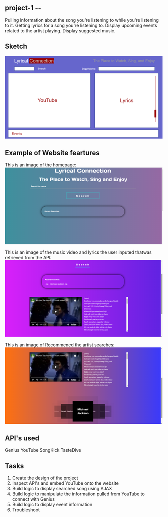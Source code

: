 
## project-1 -- 
Pulling information about the song you're listening to while you're listening to it. Getting lyrics for a song you're listening to. Display upcoming events related to the artist playing. Display suggested music.

## Sketch
![Project Sketch](assets/images/Project-Sketch.png)

## Example of Website feartures
This is an image of the homepage:
![Homepage](assets/images/Lyric1.png)

This is an image of the music video and lyrics the user inputed thatwas retrieved from the API:
![MusicAndLyrics](assets/images/Lyric3.png)

This is an image of Recommened the artist searches:
![MusicAnd](assets/images/Lyric4.png)

## API's used
Genius
YouTube
SongKick
TasteDive

## Tasks
1. Create the design of the project
2. Inspect API's and embed YouTube onto the website
3. Build logic to display searched song using AJAX
4. Build logic to manipulate the information pulled from YouTube to connect with Genius
5. Build logic to display event information
6. Troubleshoot 





